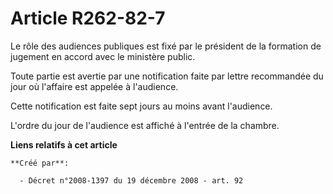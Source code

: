 # Article R262-82-7

Le rôle des audiences publiques est fixé par le président de la formation de jugement en accord avec le ministère public. 

Toute partie est avertie par une notification faite par lettre recommandée du jour où l'affaire est appelée à l'audience. 

Cette notification est faite sept jours au moins avant l'audience. 

L'ordre du jour de l'audience est affiché à l'entrée de la chambre.

**Liens relatifs à cet article**

	**Créé par**:

	  - Décret n°2008-1397 du 19 décembre 2008 - art. 92

